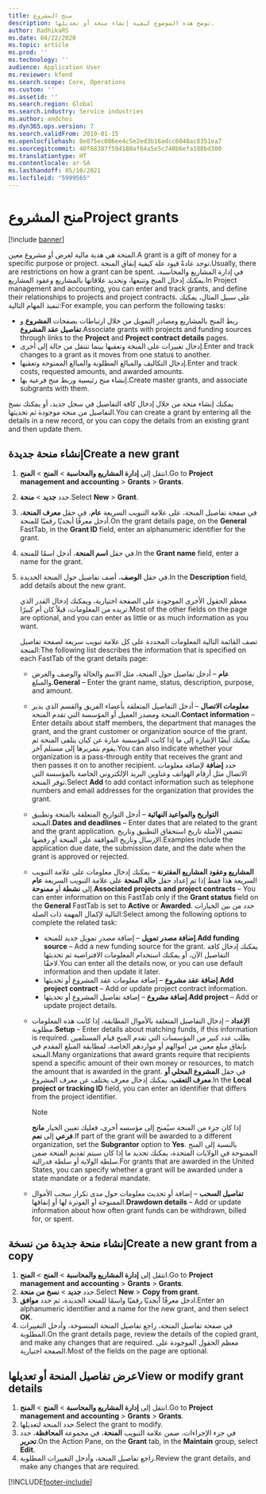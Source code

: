 ```yaml
---
title: منح المشروع
description: توضح هذه الموضوع كيفية إنشاء منحة أو تعديلها.
author: RadhikaRS
ms.date: 04/22/2020
ms.topic: article
ms.prod: ''
ms.technology: ''
audience: Application User
ms.reviewer: kfend
ms.search.scope: Core, Operations
ms.custom: ''
ms.assetid: ''
ms.search.region: Global
ms.search.industry: Service industries
ms.author: andchoi
ms.dyn365.ops.version: 7
ms.search.validFrom: 2019-01-15
ms.openlocfilehash: 8e875ec086ee4c5e2ed3b16adcc6048ac8351ea7
ms.sourcegitcommit: 40f68387f594180af64a5e5c748b6efa188bd300
ms.translationtype: HT
ms.contentlocale: ar-SA
ms.lasthandoff: 05/10/2021
ms.locfileid: "5999565"
---
```

# <a name="project-grants"></a><span data-ttu-id="112ab-103">منح المشروع</span><span class="sxs-lookup"><span data-stu-id="112ab-103">Project grants</span></span>

[!include [banner](../includes/banner.md)]

<span data-ttu-id="112ab-104">المنحة هي هدية مالية لغرض أو مشروع معين.</span><span class="sxs-lookup"><span data-stu-id="112ab-104">A grant is a gift of money for a specific purpose or project.</span></span> <span data-ttu-id="112ab-105">توجد عادةً قيود علة كيفية إنفاق المنحة.</span><span class="sxs-lookup"><span data-stu-id="112ab-105">Usually, there are restrictions on how a grant can be spent.</span></span> <span data-ttu-id="112ab-106">في إدارة المشاريع والمحاسبة، يمكنك إدخال المنح وتتبعها، وتحديد علاقاتها بالمشاريع وعقود المشاريع.</span><span class="sxs-lookup"><span data-stu-id="112ab-106">In Project management and accounting, you can enter and track grants, and define their relationships to projects and project contracts.</span></span> <span data-ttu-id="112ab-107">على سبيل المثال، يمكنك تنفيذ المهام التالية:</span><span class="sxs-lookup"><span data-stu-id="112ab-107">For example, you can perform the following tasks:</span></span>

- <span data-ttu-id="112ab-108">ربط المنح بالمشاريع ومصادر التمويل من خلال ارتباطات بصفحات **المشروع** و **تفاصيل عقد المشروع**.</span><span class="sxs-lookup"><span data-stu-id="112ab-108">Associate grants with projects and funding sources through links to the **Project** and **Project contract details** pages.</span></span>
- <span data-ttu-id="112ab-109">إدخال تغييرات على المنحة وتعقبها بينما تنتقل من حالة إلى أخرى.</span><span class="sxs-lookup"><span data-stu-id="112ab-109">Enter and track changes to a grant as it moves from one status to another.</span></span>
- <span data-ttu-id="112ab-110">إدخال التكاليف والمبالغ المطلوبة والمبالغ الممنوحة وتعقبها.</span><span class="sxs-lookup"><span data-stu-id="112ab-110">Enter and track costs, requested amounts, and awarded amounts.</span></span>
- <span data-ttu-id="112ab-111">إنشاء منح رئيسية وربط منح فرعية بها.</span><span class="sxs-lookup"><span data-stu-id="112ab-111">Create master grants, and associate subgrants with them.</span></span>

<span data-ttu-id="112ab-112">يمكنك إنشاء منحة من خلال إدخال كافة التفاصيل في سجل جديد، أو يمكنك نسخ التفاصيل من منحة موجودة ثم تحديثها.</span><span class="sxs-lookup"><span data-stu-id="112ab-112">You can create a grant by entering all the details in a new record, or you can copy the details from an existing grant and then update them.</span></span>

## <a name="create-a-new-grant"></a><span data-ttu-id="112ab-113">إنشاء منحة جديدة</span><span class="sxs-lookup"><span data-stu-id="112ab-113">Create a new grant</span></span>

1. <span data-ttu-id="112ab-114">انتقل إلى **إدارة المشاريع والمحاسبة** \> **المنح** \> **المنح‏‎**.</span><span class="sxs-lookup"><span data-stu-id="112ab-114">Go to **Project management and accounting** \> **Grants** \> **Grants**.</span></span>
2. <span data-ttu-id="112ab-115">حدد **جديد** \> **منحة**.</span><span class="sxs-lookup"><span data-stu-id="112ab-115">Select **New** \> **Grant**.</span></span>
3. <span data-ttu-id="112ab-116">في صفحة تفاصيل المنحة، على علامة التبويب السريعة **عام**، في حقل **معرف المنحة**، أدخل معرفًا أبجديًا رقميًا للمنحة.</span><span class="sxs-lookup"><span data-stu-id="112ab-116">On the grant details page, on the **General** FastTab, in the **Grant ID** field, enter an alphanumeric identifier for the grant.</span></span>
4. <span data-ttu-id="112ab-117">في حقل **اسم المنحة**، أدخل اسمًا للمنحة.</span><span class="sxs-lookup"><span data-stu-id="112ab-117">In the **Grant name** field, enter a name for the grant.</span></span>
5. <span data-ttu-id="112ab-118">في حقل **الوصف**، أضف تفاصيل حول المنحة الجديدة.</span><span class="sxs-lookup"><span data-stu-id="112ab-118">In the **Description** field, add details about the new grant.</span></span>

    <span data-ttu-id="112ab-119">معظم الحقول الأخرى الموجودة على الصفحة اختيارية، ويمكنك إدخال القدر الذي تريده من المعلومات، قيلاً كان أم كبيرًا.</span><span class="sxs-lookup"><span data-stu-id="112ab-119">Most of the other fields on the page are optional, and you can enter as little or as much information as you want.</span></span>

    <span data-ttu-id="112ab-120">تصف القائمة التالية المعلومات المحددة على كل علامة تبويب سريعة لصفحة تفاصيل المنحة:</span><span class="sxs-lookup"><span data-stu-id="112ab-120">The following list describes the information that is specified on each FastTab of the grant details page:</span></span>

    - <span data-ttu-id="112ab-121">**عام** – أدخل تفاصيل حول المنحة، مثل الاسم والحالة والوصف والغرض والمبلغ.</span><span class="sxs-lookup"><span data-stu-id="112ab-121">**General** – Enter the grant name, status, description, purpose, and amount.</span></span>
    - <span data-ttu-id="112ab-122">**معلومات الاتصال** – أدخل التفاصيل المتعلقة بأعضاء الفريق والقسم الذي يدير المنحة ومصدر العميل أو المؤسسة التي تقدم المنحة.</span><span class="sxs-lookup"><span data-stu-id="112ab-122">**Contact information** – Enter details about staff members, the department that manages the grant, and the grant customer or organization source of the grant.</span></span> <span data-ttu-id="112ab-123">يمكنك أيضًا الإشارة إلى ما إذا كانت المؤسسة عبارة عن كيان يتلقى المنحة ثم يقوم بتمريرها إلى مستلم آخر.</span><span class="sxs-lookup"><span data-stu-id="112ab-123">You can also indicate whether your organization is a pass-through entity that receives the grant and then passes it on to another recipient.</span></span> <span data-ttu-id="112ab-124">حدد **إضافة** لإضافة معلومات الاتصال مثل أرقام الهواتف وعناوين البريد الإلكتروني الخاصة بالمؤسسة التي توفر المنحة.</span><span class="sxs-lookup"><span data-stu-id="112ab-124">Select **Add** to add contact information such as telephone numbers and email addresses for the organization that provides the grant.</span></span>
    - <span data-ttu-id="112ab-125">**التواريخ والمواعيد النهائية** – أدخل التواريخ المتعلقة بالمنحة وتطبيق المنحة.</span><span class="sxs-lookup"><span data-stu-id="112ab-125">**Dates and deadlines** – Enter dates that are related to the grant and the grant application.</span></span> <span data-ttu-id="112ab-126">تتضمن الأمثلة تاريخ استحقاق التطبيق وتاريخ الإرسال وتاريخ الموافقة على المنحة أو رفضها.</span><span class="sxs-lookup"><span data-stu-id="112ab-126">Examples include the application due date, the submission date, and the date when the grant is approved or rejected.</span></span>
    - <span data-ttu-id="112ab-127">**المشاريع وعقود المشاريع المقترنة** – يمكنك إدخال معلومات على علامة التبويب السريعة هذا فقط إذا تم إعداد حقل **حالة المنحة** على علامة التبويب السريعة **عام** إلى **نشطة** أو **ممنوحة**.</span><span class="sxs-lookup"><span data-stu-id="112ab-127">**Associated projects and project contracts** – You can enter information on this FastTab only if the **Grant status** field on the **General** FastTab is set to **Active** or **Awarded**.</span></span> <span data-ttu-id="112ab-128">حدد من بين الخيارات التالية لإكمال المهمة ذات الصلة:</span><span class="sxs-lookup"><span data-stu-id="112ab-128">Select among the following options to complete the related task:</span></span>

        - <span data-ttu-id="112ab-129">**إضافة مصدر تمويل** – إضافة مصدر تمويل جديد للمنحة.</span><span class="sxs-lookup"><span data-stu-id="112ab-129">**Add funding source** – Add a new funding source for the grant.</span></span> <span data-ttu-id="112ab-130">يمكنك إدخال كافة التفاصيل الآن، أو يمكنك استخدام المعلومات الافتراضية ثم تحديثها لاحقًا.</span><span class="sxs-lookup"><span data-stu-id="112ab-130">You can enter all the details now, or you can use default information and then update it later.</span></span>
        - <span data-ttu-id="112ab-131">**إضافة عقد مشروع** – إضافة معلومات عقد المشروع أو تحديثها.</span><span class="sxs-lookup"><span data-stu-id="112ab-131">**Add project contract** – Add or update project contract information.</span></span>
        - <span data-ttu-id="112ab-132">**إضافة مشروع** – إضافة تفاصيل المشروع أو تحديثها.</span><span class="sxs-lookup"><span data-stu-id="112ab-132">**Add project** – Add or update project details.</span></span>

    - <span data-ttu-id="112ab-133">**الإعداد** – إدخال التفاصيل المتعلقة بالأموال المطابقة، إذا كانت هذه المعلومات مطلوبة.</span><span class="sxs-lookup"><span data-stu-id="112ab-133">**Setup** – Enter details about matching funds, if this information is required.</span></span> <span data-ttu-id="112ab-134">يطلب عدد كبير من المؤسسات التي تقدم المنح قيام المستلمين بإنفاق مبلغ معين من أموالهم أو مواردهم الخاصة، لمطابقة المبلغ المقدم في المنحة.</span><span class="sxs-lookup"><span data-stu-id="112ab-134">Many organizations that award grants require that recipients spend a specific amount of their own money or resources, to match the amount that is awarded in the grant.</span></span> <span data-ttu-id="112ab-135">في حقل **المشروع المحلي أو معرف التعقب**، يمكنك إدخال معرف يختلف عن معرف المشروع.</span><span class="sxs-lookup"><span data-stu-id="112ab-135">In the **Local project or tracking ID** field, you can enter an identifier that differs from the project identifier.</span></span>

        > [!NOTE]
        > <span data-ttu-id="112ab-136">إذا كان جزء من المنحة سيُمنح إلى مؤسسه أخرى، فعليك تعيين الخيار **مانح فرعي** إلى **نعم**.</span><span class="sxs-lookup"><span data-stu-id="112ab-136">If part of the grant will be awarded to a different organization, set the **Subgrantor** option to **Yes**.</span></span> <span data-ttu-id="112ab-137">بالنسبة إلى المنح الممنوحة في الولايات المتحدة، يمكنك تحديد ما إذا كان سيتم تقديم المنحة ضمن سلطة الولاية أو سلطة فدرالية.</span><span class="sxs-lookup"><span data-stu-id="112ab-137">For grants that are awarded in the United States, you can specify whether a grant will be awarded under a state mandate or a federal mandate.</span></span>

    - <span data-ttu-id="112ab-138">**تفاصيل السحب** – إضافة أو تحديث معلومات حول مدى تكرار سحب الأموال الممنوحة أو الفوترة لها أو إنفاقها.</span><span class="sxs-lookup"><span data-stu-id="112ab-138">**Drawdown details** – Add or update information about how often grant funds can be withdrawn, billed for, or spent.</span></span>

## <a name="create-a-new-grant-from-a-copy"></a><span data-ttu-id="112ab-139">إنشاء منحة جديدة من نسخة</span><span class="sxs-lookup"><span data-stu-id="112ab-139">Create a new grant from a copy</span></span>

1. <span data-ttu-id="112ab-140">انتقل إلى **إدارة المشاريع والمحاسبة** \> **المنح** \> **المنح‏‎**.</span><span class="sxs-lookup"><span data-stu-id="112ab-140">Go to **Project management and accounting** \> **Grants** \> **Grants**.</span></span>
2. <span data-ttu-id="112ab-141">حدد **جديد** \> **نسخ من منحة**.</span><span class="sxs-lookup"><span data-stu-id="112ab-141">Select **New** \> **Copy from grant**.</span></span>
3. <span data-ttu-id="112ab-142">ادخل معرفًا أبجديًا رقميًا واسمًا للمنحة الجديدة، ثم حدد **موافق**.</span><span class="sxs-lookup"><span data-stu-id="112ab-142">Enter an alphanumeric identifier and a name for the new grant, and then select **OK**.</span></span>
4. <span data-ttu-id="112ab-143">في صفحة تفاصيل المنحة، راجع تفاصيل المنحة المنسوخة، وأدخل التغييرات المطلوبة.</span><span class="sxs-lookup"><span data-stu-id="112ab-143">On the grant details page, review the details of the copied grant, and make any changes that are required.</span></span> <span data-ttu-id="112ab-144">معظم الحقول الموجودة على الصفحة اختيارية.</span><span class="sxs-lookup"><span data-stu-id="112ab-144">Most of the fields on the page are optional.</span></span>

## <a name="view-or-modify-grant-details"></a><span data-ttu-id="112ab-145">عرض تفاصيل المنحة أو تعديلها</span><span class="sxs-lookup"><span data-stu-id="112ab-145">View or modify grant details</span></span>

1. <span data-ttu-id="112ab-146">انتقل إلى **إدارة المشاريع والمحاسبة** \> **المنح** \> **المنح‏‎**.</span><span class="sxs-lookup"><span data-stu-id="112ab-146">Go to **Project management and accounting** \> **Grants** \> **Grants**.</span></span>
2. <span data-ttu-id="112ab-147">حدد المنحة لتعديلها.</span><span class="sxs-lookup"><span data-stu-id="112ab-147">Select the grant to modify.</span></span>
3. <span data-ttu-id="112ab-148">في جزء الإجراءات، ضمن علامة التبويب **المنحة**، في مجموعة **المحافظة**، حدد **تحرير**.</span><span class="sxs-lookup"><span data-stu-id="112ab-148">On the Action Pane, on the **Grant** tab, in the **Maintain** group, select **Edit**.</span></span>
4. <span data-ttu-id="112ab-149">راجع تفاصيل المنحة، وأدخل التغييرات المطلوبة.</span><span class="sxs-lookup"><span data-stu-id="112ab-149">Review the grant details, and make any changes that are required.</span></span>


[!INCLUDE[footer-include](../includes/footer-banner.md)]